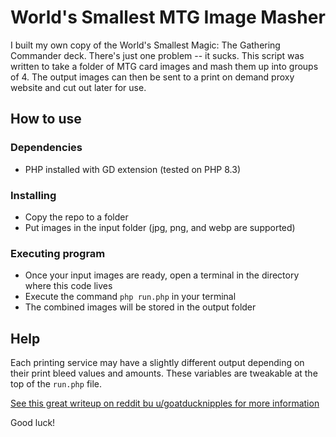 # World's Smallest MTG Image Masher

I built my own copy of the World's Smallest Magic: The Gathering Commander deck. There's just one problem --  it sucks. This script was written to take a folder of MTG card images and mash them up into groups of 4. The output images can then be sent to a print on demand proxy website and cut out later for use. 

## How to use



### Dependencies

* PHP installed with GD extension (tested on PHP 8.3)

### Installing

* Copy the repo to a folder
* Put images in the input folder (jpg, png, and webp are supported)

### Executing program

* Once your input images are ready, open a terminal in the directory where this code lives
* Execute the command `php run.php` in your terminal
* The combined images will be stored in the output folder

## Help

Each printing service may have a slightly different output depending on their print bleed values and amounts. These variables are tweakable at the top of the `run.php` file.

[See this great writeup on reddit bu u/goatducknipples for more information](https://www.reddit.com/r/mpcproxies/comments/e9q1z7/complete_guide_to_image_sizing_for_mpc_or_other/
)

Good luck!
